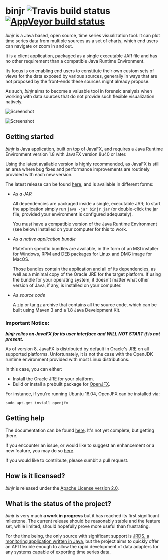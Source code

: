 # binjr ![Travis build status](https://travis-ci.org/fthevenet/binjr.svg?branch=master) [![AppVeyor build status](https://ci.appveyor.com/api/projects/status/tv8vc0emdueymlp8?svg=true)](https://ci.appveyor.com/project/fthevenet/binjr)



*binjr* is a Java based, open source, time series visualization tool. It can plot time series data from multiple sources as a set of charts, which end users can navigate or zoom in and out.

It is a client application, packaged as a single executable JAR file and has no other requirement than a compatible Java Runtime Environment.

Its focus is on enabling end users to constitute their own custom sets of views for the data exposed by various sources, generally in ways that are not proposed by the front-ends these sources might already propose. 

As such, *binjr* aims to become a valuable tool in forensic analysis when working with data sources that do not provide such flexible visualization natively.

![Screenshot](http://www.binjr.eu/assets/images/screenshot01.png)

![Screenshot](http://www.binjr.eu/assets/images/screenshot02.png)

## Getting started


_binjr_ is Java application, built on top of JavaFX, and requires a Java Runtime Environment version 1.8 with JavaFX version 8u40 or later.

Using the latest available version is highly recommended, as JavaFX is still an area where bug fixes and performance improvements are routinely provided with each new version.

The latest release can be found [here](https://github.com/fthevenet/binjr/releases/latest), and is available in different forms:
* _As a JAR_

  All dependencies are packaged inside a single, executable JAR; to start the application simply run `java -jar binjr.jar` (or double-click the jar file, provided your environment is configured adequately).
  
  You must have a compatible version of the Java Runtime Environment (see below) installed on your computer for this to work.

* _As a native application bundle_

  Plateform specific bundles are available, in the form of an MSI installer for Windows, RPM and DEB packages for Linux and DMG image for MacOS.
  
  Those bundles contain the application and all of its dependencies, as well as a minimal copy of the Oracle JRE for the target platform. 
  If using the bundle for your operating system, it doesn't matter what other version of Java, if any, is installed on your computer.

* _As source code_

  A zip or tar.gz archive that contains all the source code, which can be built using Maven 3 and a 1.8 Java Development Kit.

### Important Notice:

_**binjr relies on JavaFX for its user interface and WILL NOT START if is not present.**_

As of version 8, JavaFX is distributed by default in Oracle's JRE on all supported platforms. Unfortunately, it is not the case with the OpenJDK runtime environment provided with most Linux distributions.

In this case, you can either:
* Install the Oracle JRE for your platform.
* Build or install a prebuilt package for [OpenJFX](http://openjdk.java.net/projects/openjfx/).

For instance, if you're running Ubuntu 16.04, OpenJFX can be installed via:

`sudo apt-get install openjfx`


## Getting help
The documentation can be found [here](https://github.com/fthevenet/binjr/wiki/Reference). It's not yet complete, but getting there.

If you encounter an issue, or would like to suggest an enhancement or a new feature, you may do so [here](https://github.com/fthevenet/binjr/issues).

If you would like to contribute, please sumbit a pull request.

## How is it licensed?

*binjr* is released under the [Apache License version 2.0](https://github.com/fthevenet/binjr/blob/master/LICENSE).

## What is the status of the project?

*binjr* is very much **a work in progress** but it has reached its first significant milestone. The current release should be reasonably stable and the feature set, while limited, should hopefully prove more useful than frustrating.

For the time being, the only source with significant support is [JRDS, a monitoring application written in Java](http://jrds.fr/), but the project aims to quickly offer an API flexible enough to allow the rapid development of data adapters for any systems capable of exporting time series data.
